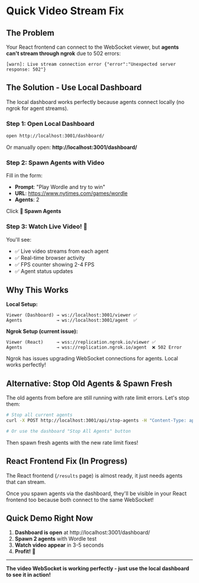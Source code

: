 # Quick Video Stream Fix

## The Problem

Your React frontend can connect to the WebSocket viewer, but **agents can't stream through ngrok** due to 502 errors:

```
[warn]: Live stream connection error {"error":"Unexpected server response: 502"}
```

## The Solution - Use Local Dashboard

The local dashboard works perfectly because agents connect locally (no ngrok for agent streams).

### Step 1: Open Local Dashboard

```bash
open http://localhost:3001/dashboard/
```

Or manually open: **http://localhost:3001/dashboard/**

### Step 2: Spawn Agents with Video

Fill in the form:

- **Prompt**: "Play Wordle and try to win"
- **URL**: https://www.nytimes.com/games/wordle
- **Agents**: 2

Click **🚀 Spawn Agents**

### Step 3: Watch Live Video! 🎥

You'll see:

- ✅ Live video streams from each agent
- ✅ Real-time browser activity
- ✅ FPS counter showing 2-4 FPS
- ✅ Agent status updates

## Why This Works

**Local Setup:**

```
Viewer (Dashboard) → ws://localhost:3001/viewer ✅
Agents             → ws://localhost:3001/agent  ✅
```

**Ngrok Setup (current issue):**

```
Viewer (React)     → wss://replication.ngrok.io/viewer ✅
Agents             → wss://replication.ngrok.io/agent  ❌ 502 Error
```

Ngrok has issues upgrading WebSocket connections for agents. Local works perfectly!

## Alternative: Stop Old Agents & Spawn Fresh

The old agents from before are still running with rate limit errors. Let's stop them:

```bash
# Stop all current agents
curl -X POST http://localhost:3001/api/stop-agents -H "Content-Type: application/json"

# Or use the dashboard "Stop All Agents" button
```

Then spawn fresh agents with the new rate limit fixes!

## React Frontend Fix (In Progress)

The React frontend (`/results` page) is almost ready, it just needs agents that can stream.

Once you spawn agents via the dashboard, they'll be visible in your React frontend too because both connect to the same WebSocket!

## Quick Demo Right Now

1. **Dashboard is open** at http://localhost:3001/dashboard/
2. **Spawn 2 agents** with Wordle test
3. **Watch video appear** in 3-5 seconds
4. **Profit!** 🎉

---

**The video WebSocket is working perfectly - just use the local dashboard to see it in action!**
